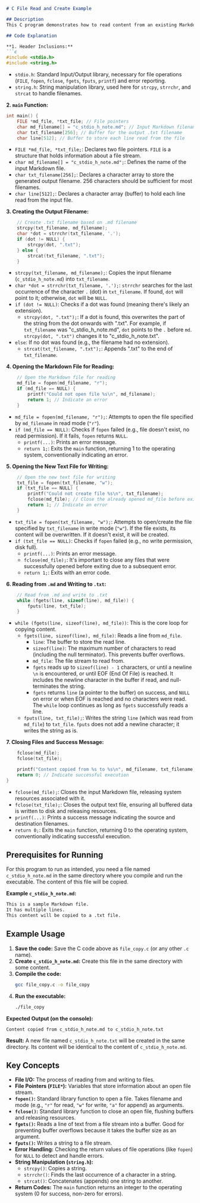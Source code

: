 ```markdown
# C File Read and Create Example

## Description
This C program demonstrates how to read content from an existing Markdown file (`.md`) and write that content into a new text file (`.txt`). It dynamically creates the output filename by changing the extension of the input filename.

## Code Explanation

**1. Header Inclusions:**
```c
#include <stdio.h>
#include <string.h>
```
*   `stdio.h`: Standard Input/Output library, necessary for file operations (`FILE`, `fopen`, `fclose`, `fgets`, `fputs`, `printf`) and error reporting.
*   `string.h`: String manipulation library, used here for `strcpy`, `strrchr`, and `strcat` to handle filenames.

**2. `main` Function:**
```c
int main() {
    FILE *md_file, *txt_file; // File pointers
    char md_filename[] = "c_stdio_h_note.md"; // Input Markdown filename
    char txt_filename[256]; // Buffer for the output .txt filename
    char line[512]; // Buffer to store each line read from the file
```
*   `FILE *md_file, *txt_file;`: Declares two file pointers. `FILE` is a structure that holds information about a file stream.
*   `char md_filename[] = "c_stdio_h_note.md";`: Defines the name of the input Markdown file.
*   `char txt_filename[256];`: Declares a character array to store the generated output filename. 256 characters should be sufficient for most filenames.
*   `char line[512];`: Declares a character array (buffer) to hold each line read from the input file.

**3. Creating the Output Filename:**
```c
    // Create .txt filename based on .md filename
    strcpy(txt_filename, md_filename);
    char *dot = strrchr(txt_filename, '.');
    if (dot != NULL) {
        strcpy(dot, ".txt");
    } else {
        strcat(txt_filename, ".txt");
    }
```
*   `strcpy(txt_filename, md_filename);`: Copies the input filename (`c_stdio_h_note.md`) into `txt_filename`.
*   `char *dot = strrchr(txt_filename, '.');`: `strrchr` searches for the last occurrence of the character `.` (dot) in `txt_filename`. If found, `dot` will point to it; otherwise, `dot` will be `NULL`.
*   `if (dot != NULL)`: Checks if a dot was found (meaning there's likely an extension).
    *   `strcpy(dot, ".txt");`: If a dot is found, this overwrites the part of the string from the dot onwards with ".txt". For example, if `txt_filename` was "c_stdio_h_note.md", `dot` points to the `.` before `md`. `strcpy(dot, ".txt")` changes it to "c_stdio_h_note.txt".
*   `else`: If no dot was found (e.g., the filename had no extension).
    *   `strcat(txt_filename, ".txt");`: Appends ".txt" to the end of `txt_filename`.

**4. Opening the Markdown File for Reading:**
```c
    // Open the Markdown file for reading
    md_file = fopen(md_filename, "r");
    if (md_file == NULL) {
        printf("Could not open file %s\n", md_filename);
        return 1; // Indicate an error
    }
```
*   `md_file = fopen(md_filename, "r");`: Attempts to open the file specified by `md_filename` in read mode (`"r"`).
*   `if (md_file == NULL)`: Checks if `fopen` failed (e.g., file doesn't exist, no read permission). If it fails, `fopen` returns `NULL`.
    *   `printf(...)`: Prints an error message.
    *   `return 1;`: Exits the `main` function, returning 1 to the operating system, conventionally indicating an error.

**5. Opening the New Text File for Writing:**
```c
    // Open the new text file for writing
    txt_file = fopen(txt_filename, "w");
    if (txt_file == NULL) {
        printf("Could not create file %s\n", txt_filename);
        fclose(md_file); // Close the already opened md_file before exiting
        return 1; // Indicate an error
    }
```
*   `txt_file = fopen(txt_filename, "w");`: Attempts to open/create the file specified by `txt_filename` in write mode (`"w"`). If the file exists, its content will be overwritten. If it doesn't exist, it will be created.
*   `if (txt_file == NULL)`: Checks if `fopen` failed (e.g., no write permission, disk full).
    *   `printf(...)`: Prints an error message.
    *   `fclose(md_file);`: It's important to close any files that were successfully opened before exiting due to a subsequent error.
    *   `return 1;`: Exits with an error code.

**6. Reading from `.md` and Writing to `.txt`:**
```c
    // Read from .md and write to .txt
    while (fgets(line, sizeof(line), md_file)) {
        fputs(line, txt_file);
    }
```
*   `while (fgets(line, sizeof(line), md_file))`: This is the core loop for copying content.
    *   `fgets(line, sizeof(line), md_file)`: Reads a line from `md_file`.
        *   `line`: The buffer to store the read line.
        *   `sizeof(line)`: The maximum number of characters to read (including the null terminator). This prevents buffer overflows.
        *   `md_file`: The file stream to read from.
        *   `fgets` reads up to `sizeof(line) - 1` characters, or until a newline `\n` is encountered, or until EOF (End Of File) is reached. It includes the newline character in the buffer if read, and null-terminates the string.
        *   `fgets` returns `line` (a pointer to the buffer) on success, and `NULL` on error or when EOF is reached and no characters were read. The `while` loop continues as long as `fgets` successfully reads a line.
    *   `fputs(line, txt_file);`: Writes the string `line` (which was read from `md_file`) to `txt_file`. `fputs` does not add a newline character; it writes the string as is.

**7. Closing Files and Success Message:**
```c
    fclose(md_file);
    fclose(txt_file);

    printf("Content copied from %s to %s\n", md_filename, txt_filename);
    return 0; // Indicate successful execution
}
```
*   `fclose(md_file);`: Closes the input Markdown file, releasing system resources associated with it.
*   `fclose(txt_file);`: Closes the output text file, ensuring all buffered data is written to disk and releasing resources.
*   `printf(...)`: Prints a success message indicating the source and destination filenames.
*   `return 0;`: Exits the `main` function, returning 0 to the operating system, conventionally indicating successful execution.

## Prerequisites for Running

For this program to run as intended, you need a file named `c_stdio_h_note.md` in the same directory where you compile and run the executable. The content of this file will be copied.

**Example `c_stdio_h_note.md`:**
```markdown
This is a sample Markdown file.
It has multiple lines.
This content will be copied to a .txt file.
```

## Example Usage

1.  **Save the code:** Save the C code above as `file_copy.c` (or any other `.c` name).
2.  **Create `c_stdio_h_note.md`:** Create this file in the same directory with some content.
3.  **Compile the code:**
    ```bash
    gcc file_copy.c -o file_copy
    ```
4.  **Run the executable:**
    ```bash
    ./file_copy
    ```

**Expected Output (on the console):**
```
Content copied from c_stdio_h_note.md to c_stdio_h_note.txt
```

**Result:**
A new file named `c_stdio_h_note.txt` will be created in the same directory. Its content will be identical to the content of `c_stdio_h_note.md`.

## Key Concepts

*   **File I/O:** The process of reading from and writing to files.
*   **File Pointers (`FILE*`):** Variables that store information about an open file stream.
*   **`fopen()`:** Standard library function to open a file. Takes filename and mode (e.g., `"r"` for read, `"w"` for write, `"a"` for append) as arguments.
*   **`fclose()`:** Standard library function to close an open file, flushing buffers and releasing resources.
*   **`fgets()`:** Reads a line of text from a file stream into a buffer. Good for preventing buffer overflows because it takes the buffer size as an argument.
*   **`fputs()`:** Writes a string to a file stream.
*   **Error Handling:** Checking the return values of file operations (like `fopen`) for `NULL` to detect and handle errors.
*   **String Manipulation (`string.h`):**
    *   `strcpy()`: Copies a string.
    *   `strrchr()`: Finds the last occurrence of a character in a string.
    *   `strcat()`: Concatenates (appends) one string to another.
*   **Return Codes:** The `main` function returns an integer to the operating system (0 for success, non-zero for errors).

```